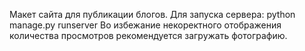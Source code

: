 Макет сайта для публикации блогов.
Для запуска сервера: python manage.py runserver
Во избежание некоректного отображения количества просмотров рекомендуется загружать фотографию.
